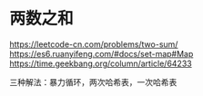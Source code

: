 # 两数之和

https://leetcode-cn.com/problems/two-sum/
https://es6.ruanyifeng.com/#docs/set-map#Map
https://time.geekbang.org/column/article/64233

三种解法：暴力循环，两次哈希表，一次哈希表